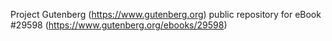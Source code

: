 Project Gutenberg (https://www.gutenberg.org) public repository for eBook #29598 (https://www.gutenberg.org/ebooks/29598)
